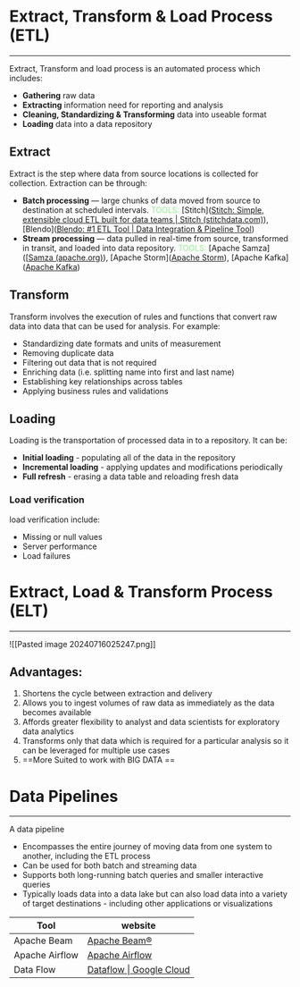 # Extract, Transform & Load Process (ETL)
---
Extract, Transform and load process is an automated process which includes:
- **Gathering** raw data
- **Extracting** information need for reporting and analysis
- **Cleaning, Standardizing & Transforming** data into useable format
- **Loading** data into a data repository

## Extract
Extract is the step where data from source locations is collected for collection.
Extraction can be through:
- **Batch processing** — large chunks of data moved from source to destination at scheduled intervals. <span style="color:lightgreen"> TOOLS:</span> [Stitch]([Stitch: Simple, extensible cloud ETL built for data teams | Stitch (stitchdata.com)](https://www.stitchdata.com/)), [Blendo]([Blendo: #1 ETL Tool | Data Integration & Pipeline Tool](https://www.blendo.co/))
- **Stream processing** — data pulled in real-time from source, transformed in transit, and loaded into data repository. <span style="color:lightgreen"> TOOLS:</span> [Apache Samza]([[Samza (apache.org)](https://samza.apache.org/)), [Apache Storm]([Apache Storm](https://storm.apache.org/)), [Apache Kafka]([Apache Kafka](https://kafka.apache.org/))

## Transform
Transform involves the execution of rules and functions that convert raw data into data that can be used for analysis. For example:
- Standardizing date formats and units of measurement
- Removing duplicate data
- Filtering out data that is not required
- Enriching data (i.e. splitting name into first and last name)
- Establishing key relationships across tables
- Applying business rules and validations
## Loading
Loading is the transportation of processed data in to a repository. It can be:
- **Initial loading** - populating all of the data in the repository
- **Incremental loading** - applying updates and modifications periodically
- **Full refresh** - erasing a data table and reloading fresh data

### Load verification
load verification include:
- Missing or null values
- Server performance
- Load failures

# Extract, Load & Transform Process (ELT)
---

![[Pasted image 20240716025247.png]]
## Advantages:
1. Shortens the cycle between extraction and delivery
2. Allows you to ingest volumes of raw data as immediately as the data becomes available
3. Affords greater flexibility to analyst and data scientists for exploratory data analytics
4. Transforms only that data which is required for a particular analysis so it can be leveraged for multiple use cases
5. ==More Suited to work with BIG DATA ==

# Data Pipelines
---
A data pipeline
- Encompasses the entire journey of moving data from one system to another, including the ETL process
- Can be used for both batch and streaming data
- Supports both long-running batch queries and smaller interactive queries
- Typically loads data into a data lake but can also load data into a variety of target destinations - including other applications or visualizations

| Tool           | website                                                       |
| -------------- | ------------------------------------------------------------- |
| Apache Beam    | [Apache Beam®](https://beam.apache.org/)                      |
| Apache Airflow | [Apache Airflow](https://airflow.apache.org/)                 |
| Data Flow      | [Dataflow \| Google Cloud](https://cloud.google.com/dataflow) |
